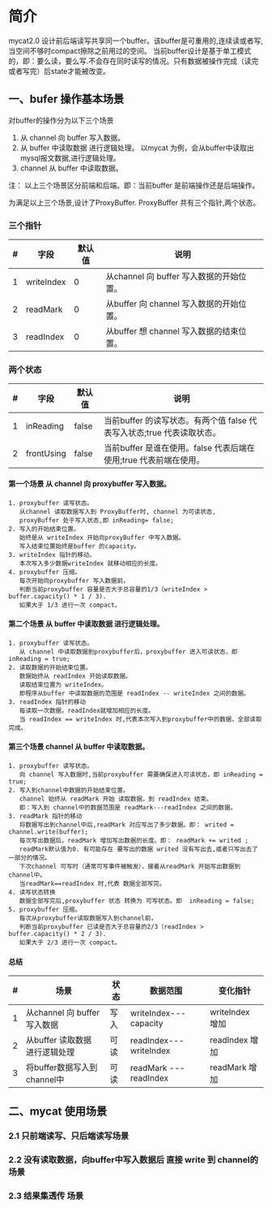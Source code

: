 # 简介
mycat2.0 设计前后端读写共享同一个buffer。该buffer是可重用的,连续读或者写,当空间不够时compact擦除之前用过的空间。
当前buffer设计是基于单工模式的，即：要么读，要么写.不会存在同时读写的情况。只有数据被操作完成（读完或者写完）后state才能被改变。

## 一、bufer 操作基本场景
对buffer的操作分为以下三个场景
1. 从 channel 向 buffer 写入数据。
2. 从 buffer  中读取数据 进行逻辑处理。    以mycat 为例，会从buffer中读取出mysql报文数据,进行逻辑处理。
3. channel    从 buffer 中读取数据。<br>

注： 以上三个场景区分前端和后端。即：当前buffer 是前端操作还是后端操作。

为满足以上三个场景,设计了ProxyBuffer. ProxyBuffer 共有三个指针,两个状态。
### 三个指针
|#|字段|默认值|说明|
|---|----|-----|------
|1|writeIndex|0|从channel 向 buffer  写入数据的开始位置。
|2|readMark|0|从buffer  向 channel 写入数据的开始位置。
|3|readIndex|0|从buffer  想 channel 写入数据的结束位置。

### 两个状态
|#|字段|默认值|说明|
|---|----|------|------
|1|inReading|false|当前buffer 的读写状态。有两个值 false 代表写入状态;true 代表读取状态。
|2|frontUsing|false|当前buffer 是谁在使用。false 代表后端在使用;true 代表前端在使用。

#### 第一个场景 从 channel 向 proxybuffer 写入数据。
    1. proxybuffer 读写状态。
       从channel 读取数据写入到 ProxyBuffer时, channel 为可读状态,
       proxyBuffer 处于写入状态,即 inReading= false;
    2. 写入的开始结束位置。
       始终是从 writeIndex 开始向proxyBuffer 中写入数据。
       写入结束位置始终是buffer 的capacity。
    3. writeIndex 指针的移动。
       本次写入多少数据writeIndex 就移动相应的长度。
    4. proxybuffer 压缩。
       每次开始向proxybuffer 写入数据前，
       判断当前proxybuffer 容量是否大于总容量的1/3（writeIndex > buffer.capacity() * 1 / 3).
       如果大于 1/3 进行一次 compact。 

#### 第二个场景 从 buffer  中读取数据 进行逻辑处理。
    1. proxybuffer 读写状态。
       从 channel 中读取数据到proxybuffer后，proxybuffer 进入可读状态，即 inReading = true;
    2. 读取数据的开始结束位置。
       数据始终从 readIndex 开始读取数据。
       读取结束位置为 writeIndex。
       即程序从buffer 中读取数据的范围是 readIndex -- writeIndex 之间的数据。
    3. readIndex 指针的移动
       每读取一次数据，readIndex就增加相应的长度。
       当 readIndex == writeIndex 时,代表本次写入到proxybuffer中的数据，全部读取完成。

#### 第三个场景 channel 从 buffer 中读取数据。
    1. proxybuffer 读写状态。
       向 channel 写入数据时,当前proxybuffer 需要确保进入可读状态，即 inReading = true;
    2. 写入到channel中数据的开始结束位置。
       channel 始终从 readMark 开始 读取数据，到 readIndex 结束。
       即：写入到 channel中的数据范围是 readMark---readIndex 之间的数据。
    3. readMark 指针的移动
       将数据写出到channel中后,readMark 对应写出了多少数据。即： writed = channel.write(buffer);
       每次写出数据后，readMark 增加写出数据的长度。即： readMark += writed ;
       readMark默认值为0. 有可能存在 要写出的数据 writed 没有写出去,或者只写出去了一部分的情况。
       下次channel 可写时（通常可写事件被触发），接着从readMark 开始写出数据到channel中。
       当readMark==readIndex 时,代表 数据全部写完。
    4. 读写状态转换
       数据全部写完后,proxybuffer 状态 转换为 可写状态。即  inReading = false;
    5. proxybuffer 压缩。
       每次从proxybuffer读取数据写入到channel前，
       判断当前proxybuffer 已读是否大于总容量的2/3（readIndex > buffer.capacity() * 2 / 3).
       如果大于 2/3 进行一次 compact。 
#### 总结
|#|场景|状态|数据范围|变化指针|
|--|---|----|-------|-----
|1|从channel 向 buffer 写入数据|写入|writeIndex---capacity|writeIndex 增加
|2|从buffer 读取数据 进行逻辑处理|可读|readIndex---writeIndex|readIndex  增加
|3|将buffer数据写入到channel中|可读|readMark --- readIndex|readMark  增加

## 二、mycat 使用场景

### 2.1 只前端读写、只后端读写场景
### 2.2 没有读取数据，向buffer中写入数据后 直接 write 到 channel的场景
### 2.3 结果集透传 场景
       